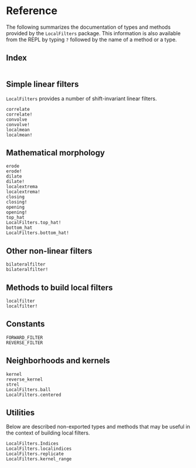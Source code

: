 # Reference

The following summarizes the documentation of types and methods provided by the
`LocalFilters` package. This information is also available from the REPL by typing `?`
followed by the name of a method or a type.


## Index

```@index
```

## Simple linear filters

`LocalFilters` provides a number of shift-invariant linear filters.

```@docs
correlate
correlate!
convolve
convolve!
localmean
localmean!
```

## Mathematical morphology

```@docs
erode
erode!
dilate
dilate!
localextrema
localextrema!
closing
closing!
opening
opening!
top_hat
LocalFilters.top_hat!
bottom_hat
LocalFilters.bottom_hat!
```

## Other non-linear filters

```@docs
bilateralfilter
bilateralfilter!
```

## Methods to build local filters

```@docs
localfilter
localfilter!
```

## Constants

```@docs
FORWARD_FILTER
REVERSE_FILTER
```

## Neighborhoods and kernels

```@docs
kernel
reverse_kernel
strel
LocalFilters.ball
LocalFilters.centered
```

## Utilities

Below are described non-exported types and methods that may be useful in the context of
building local filters.

```@docs
LocalFilters.Indices
LocalFilters.localindices
LocalFilters.replicate
LocalFilters.kernel_range
```

